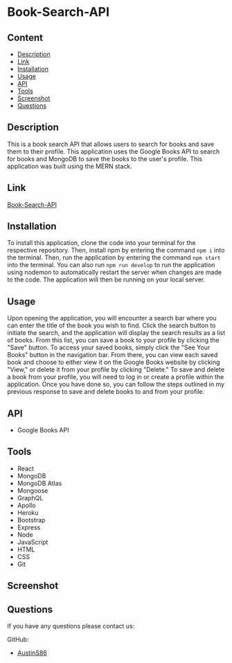# Book-Search-API

## Content

- [Description](#description)
- [Link](#link)
- [Installation](#installation)
- [Usage](#usage)
- [API](#api)
- [Tools](#tools)
- [Screenshot](#screenshot)
- [Questions](#questions)

## Description

This is a book search API that allows users to search for books and save them to their profile. This application uses the Google Books API to search for books and MongoDB to save the books to the user's profile. This application was built using the MERN stack.

## Link

[Book-Search-API](https://secret-wave-06956.herokuapp.com/)

## Installation

To install this application, clone the code into your terminal for the respective repository. Then, install npm by entering the command `npm i` into the terminal. Then, run the application by entering the command `npm start` into the terminal. You can also run `npm run develop` to run the application using nodemon to automatically restart the server when changes are made to the code. The application will then be running on your local server.

## Usage

Upon opening the application, you will encounter a search bar where you can enter the title of the book you wish to find. Click the search button to initiate the search, and the application will display the search results as a list of books. From this list, you can save a book to your profile by clicking the "Save" button. To access your saved books, simply click the "See Your Books" button in the navigation bar. From there, you can view each saved book and choose to either view it on the Google Books website by clicking "View," or delete it from your profile by clicking "Delete." To save and delete a book from your profile, you will need to log in or create a profile within the application. Once you have done so, you can follow the steps outlined in my previous response to save and delete books to and from your profile.

## API

- Google Books API

## Tools

- React
- MongoDB
- MongoDB Atlas
- Mongoose
- GraphQL
- Apollo
- Heroku
- Bootstrap
- Express
- Node
- JavaScript
- HTML
- CSS
- Git

## Screenshot

## Questions

If you have any questions please contact us:

GitHub:

- [AustinS86](https://github.com/AustinS86)
